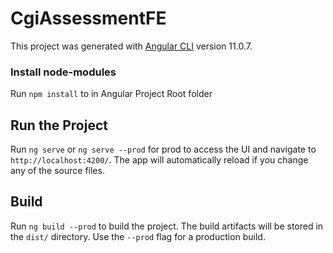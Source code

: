 # CgiAssessmentFE

This project was generated with [Angular CLI](https://github.com/angular/angular-cli) version 11.0.7.

### Install node-modules 

Run `npm install` to in Angular Project Root folder

## Run the Project

Run `ng serve` or `ng serve --prod` for prod to access the UI and navigate to `http://localhost:4200/`. The app will automatically reload if you change any of the source files.

## Build

Run `ng build --prod` to build the project. The build artifacts will be stored in the `dist/` directory. Use the `--prod` flag for a production build.
